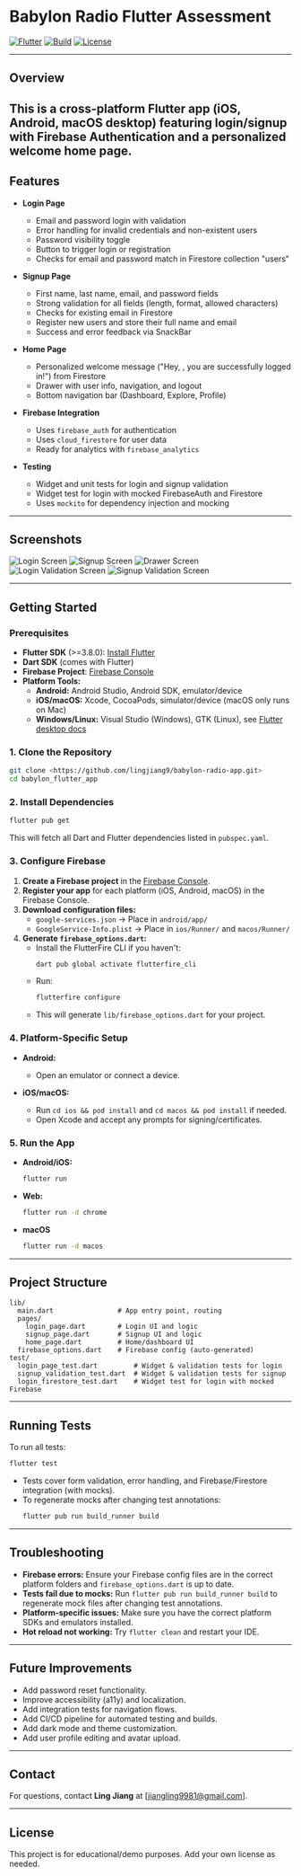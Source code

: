 # Babylon Radio Flutter Assessment

[![Flutter](https://img.shields.io/badge/Flutter-3.8.0%2B-blue)](https://flutter.dev)
[![Build](https://img.shields.io/badge/build-passing-brightgreen)](#)
[![License](https://img.shields.io/badge/license-MIT-lightgrey)](#)

---

## Overview

## This is a cross-platform Flutter app (iOS, Android, macOS desktop) featuring login/signup with Firebase Authentication and a personalized welcome home page.

## Features

- **Login Page**

  - Email and password login with validation
  - Error handling for invalid credentials and non-existent users
  - Password visibility toggle
  - Button to trigger login or registration
  - Checks for email and password match in Firestore collection "users"

- **Signup Page**

  - First name, last name, email, and password fields
  - Strong validation for all fields (length, format, allowed characters)
  - Checks for existing email in Firestore
  - Register new users and store their full name and email
  - Success and error feedback via SnackBar

- **Home Page**

  - Personalized welcome message ("Hey, <user name>, you are successfully logged in!") from Firestore
  - Drawer with user info, navigation, and logout
  - Bottom navigation bar (Dashboard, Explore, Profile)

- **Firebase Integration**

  - Uses `firebase_auth` for authentication
  - Uses `cloud_firestore` for user data
  - Ready for analytics with `firebase_analytics`

- **Testing**
  - Widget and unit tests for login and signup validation
  - Widget test for login with mocked FirebaseAuth and Firestore
  - Uses `mockito` for dependency injection and mocking

---

## Screenshots

![Login Screen](screenshots/login.jpg)
![Signup Screen](screenshots/signup.jpg)
![Drawer Screen](screenshots/logout.png)
![Login Validation Screen](screenshots/loginvalidation.png)
![Signup Validation Screen](screenshots/loginvalidation.png)

---

## Getting Started

### Prerequisites

- **Flutter SDK** (>=3.8.0): [Install Flutter](https://docs.flutter.dev/get-started/install)
- **Dart SDK** (comes with Flutter)
- **Firebase Project**: [Firebase Console](https://console.firebase.google.com/)
- **Platform Tools:**
  - **Android:** Android Studio, Android SDK, emulator/device
  - **iOS/macOS:** Xcode, CocoaPods, simulator/device (macOS only runs on Mac)
  - **Windows/Linux:** Visual Studio (Windows), GTK (Linux), see [Flutter desktop docs](https://docs.flutter.dev/desktop)

### 1. Clone the Repository

```sh
git clone <https://github.com/lingjiang9/babylon-radio-app.git>
cd babylon_flutter_app
```

### 2. Install Dependencies

```sh
flutter pub get
```

This will fetch all Dart and Flutter dependencies listed in `pubspec.yaml`.

### 3. Configure Firebase

1. **Create a Firebase project** in the [Firebase Console](https://console.firebase.google.com/).
2. **Register your app** for each platform (iOS, Android, macOS) in the Firebase Console.
3. **Download configuration files:**
   - `google-services.json` → Place in `android/app/`
   - `GoogleService-Info.plist` → Place in `ios/Runner/` and `macos/Runner/`
4. **Generate `firebase_options.dart`:**
   - Install the FlutterFire CLI if you haven't:
     ```sh
     dart pub global activate flutterfire_cli
     ```
   - Run:
     ```sh
     flutterfire configure
     ```
   - This will generate `lib/firebase_options.dart` for your project.

### 4. Platform-Specific Setup

- **Android:**

  - Open an emulator or connect a device.

- **iOS/macOS:**
  - Run `cd ios && pod install` and `cd macos && pod install` if needed.
  - Open Xcode and accept any prompts for signing/certificates.

### 5. Run the App

- **Android/iOS:**
  ```sh
  flutter run
  ```
- **Web:**
  ```sh
  flutter run -d chrome
  ```
- **macOS**
  ```sh
  flutter run -d macos
  ```

---

## Project Structure

```
lib/
  main.dart                # App entry point, routing
  pages/
    login_page.dart        # Login UI and logic
    signup_page.dart       # Signup UI and logic
    home_page.dart         # Home/dashboard UI
  firebase_options.dart    # Firebase config (auto-generated)
test/
  login_page_test.dart         # Widget & validation tests for login
  signup_validation_test.dart  # Widget & validation tests for signup
  login_firestore_test.dart    # Widget test for login with mocked Firebase
```

---

## Running Tests

To run all tests:

```sh
flutter test
```

- Tests cover form validation, error handling, and Firebase/Firestore integration (with mocks).
- To regenerate mocks after changing test annotations:
  ```sh
  flutter pub run build_runner build
  ```

---

## Troubleshooting

- **Firebase errors:** Ensure your Firebase config files are in the correct platform folders and `firebase_options.dart` is up to date.
- **Tests fail due to mocks:** Run `flutter pub run build_runner build` to regenerate mock files after changing test annotations.
- **Platform-specific issues:** Make sure you have the correct platform SDKs and emulators installed.
- **Hot reload not working:** Try `flutter clean` and restart your IDE.

---

## Future Improvements

- Add password reset functionality.
- Improve accessibility (a11y) and localization.
- Add integration tests for navigation flows.
- Add CI/CD pipeline for automated testing and builds.
- Add dark mode and theme customization.
- Add user profile editing and avatar upload.

---

## Contact

For questions, contact **Ling Jiang** at [jiangling9981@gmail.com].

---

## License

This project is for educational/demo purposes. Add your own license as needed.
